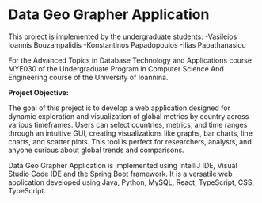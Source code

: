 # Data Geo Grapher Application

This project is implemented by the undergraduate students: -Vasileios Ioannis Bouzampalidis -Konstantinos Papadopoulos -Ilias Papathanasiou

For the Advanced Topics in Database Technology and Applications course ΜΥΕ030 of the Undergraduate Program in Computer Science And Engineering course of the University of Ioannina.

<b> Project Objective: </b>

The goal of this project is to develop a web application designed for dynamic exploration and visualization of global metrics by country across various timeframes. Users can select countries, metrics, and time ranges through an intuitive GUI, creating visualizations like graphs, bar charts, line charts, and scatter plots. This tool is perfect for researchers, analysts, and anyone curious about global trends and comparisons.

Data Geo Grapher Application is implemented using IntelliJ IDE, Visual Studio Code IDE and the Spring Boot framework. It is a versatile web application developed using Java, Python, MySQL, React, TypeScript, CSS, TypeScript.
